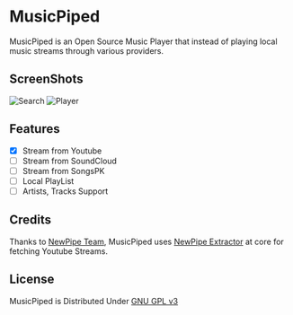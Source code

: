 # MusicPiped

MusicPiped is an Open Source Music Player that instead of playing local music streams through various providers.

## ScreenShots

![Search](https://user-images.githubusercontent.com/28472450/46368113-03293f00-c69d-11e8-9130-b10bfe55e2c0.png)
![Player](https://user-images.githubusercontent.com/28472450/46368115-03293f00-c69d-11e8-81a9-776f498b0e02.png)

## Features
- [x] Stream from Youtube
- [ ] Stream from SoundCloud
- [ ] Stream from SongsPK
- [ ] Local PlayList
- [ ] Artists, Tracks Support

## Credits

Thanks to [NewPipe Team](https://github.com/TeamNewPipe),
MusicPiped uses [NewPipe Extractor](https://github.com/TeamNewPipe/NewPipeExtractor) at core for fetching Youtube Streams.

## License
MusicPiped is Distributed Under [GNU GPL v3](https://www.gnu.org/licenses/gpl-3.0.en.html) 
